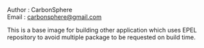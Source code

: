 Author  : CarbonSphere <br>
Email   : carbonsphere@gmail.com<br>

This is a base image for building other application which uses EPEL repository to avoid multiple package to be requested on build time.